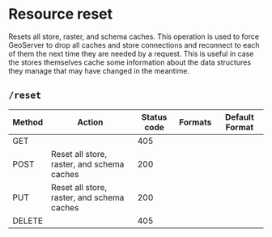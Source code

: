 # Resource reset

Resets all store, raster, and schema caches. This operation is used to force GeoServer to drop all caches and store connections and reconnect to each of them the next time they are needed by a request. This is useful in case the stores themselves cache some information about the data structures they manage that may have changed in the meantime.

## `/reset`

| Method | Action                                     | Status code | Formats | Default Format |
|--------|--------------------------------------------|-------------|---------|----------------|
| GET    |                                            | 405         |         |                |
| POST   | Reset all store, raster, and schema caches | 200         |         |                |
| PUT    | Reset all store, raster, and schema caches | 200         |         |                |
| DELETE |                                            | 405         |         |                |
